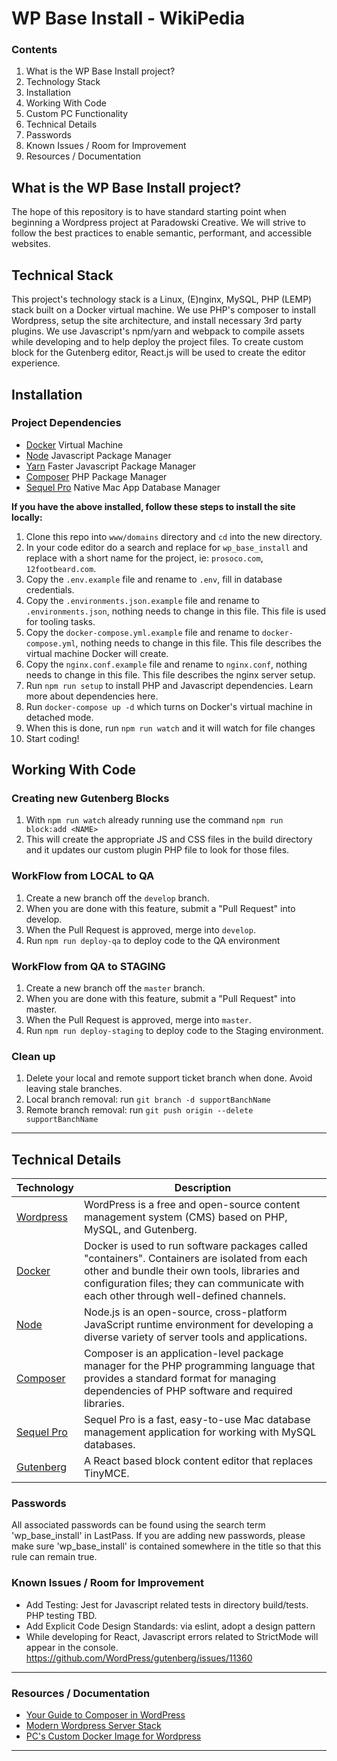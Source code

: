 # WP Base Install - WikiPedia

### Contents

1. What is the WP Base Install project?
2. Technology Stack
3. Installation
4. Working With Code
5. Custom PC Functionality
6. Technical Details
7. Passwords
8. Known Issues / Room for Improvement
9. Resources / Documentation

## What is the WP Base Install project?

The hope of this repository is to have standard starting point when beginning a Wordpress project at Paradowski Creative. We will strive to follow the best practices to enable semantic, performant, and accessible websites.

## Technical Stack

This project's technology stack is a Linux, (E)nginx, MySQL, PHP (LEMP) stack built on a Docker virtual machine. We use PHP's composer to install Wordpress, setup the site architecture, and install necessary 3rd party plugins. We use Javascript's npm/yarn and webpack to compile assets while developing and to help deploy the project files. To create custom block for the Gutenberg editor, React.js will be used to create the editor experience.

## Installation

### Project Dependencies

- [Docker](https://www.docker.com/) Virtual Machine
- [Node](https://nodejs.org/) Javascript Package Manager
- [Yarn](https://yarnpkg.com) Faster Javascript Package Manager
- [Composer](https://getcomposer.org/) PHP Package Manager
- [Sequel Pro](https://sequelpro.com/) Native Mac App Database Manager

**If you have the above installed, follow these steps to install the site locally:**

1. Clone this repo into `www/domains` directory and `cd` into the new directory.
1. In your code editor do a search and replace for `wp_base_install` and replace with a short name for the project, ie: `prosoco.com`, `12footbeard.com`.
1. Copy the `.env.example` file and rename to `.env`, fill in database credentials.
1. Copy the `.environments.json.example` file and rename to `.environments.json`, nothing needs to change in this file. This file is used for tooling tasks.
1. Copy the `docker-compose.yml.example` file and rename to `docker-compose.yml`, nothing needs to change in this file. This file describes the virtual machine Docker will create.
1. Copy the `nginx.conf.example` file and rename to `nginx.conf`, nothing needs to change in this file. This file describes the nginx server setup.
1. Run `npm run setup` to install PHP and Javascript dependencies. Learn more about dependencies here.
1. Run `docker-compose up -d` which turns on Docker's virtual machine in detached mode.
1. When this is done, run `npm run watch` and it will watch for file changes
1. Start coding!

## Working With Code

### Creating new Gutenberg Blocks

1. With `npm run watch` already running use the command `npm run block:add <NAME>`
1. This will create the appropriate JS and CSS files in the build directory and it updates our custom plugin PHP file to look for those files.

### WorkFlow from LOCAL to QA

1. Create a new branch off the `develop` branch.
1. When you are done with this feature, submit a "Pull Request" into develop.
1. When the Pull Request is approved, merge into `develop`.
1. Run `npm run deploy-qa` to deploy code to the QA environment

### WorkFlow from QA to STAGING

1. Create a new branch off the `master` branch.
1. When you are done with this feature, submit a "Pull Request" into master.
1. When the Pull Request is approved, merge into `master`.
1. Run `npm run deploy-staging` to deploy code to the Staging environment.

### Clean up

1. Delete your local and remote support ticket branch when done. Avoid leaving stale branches.
1. Local branch removal: run `git branch -d supportBanchName`
1. Remote branch removal: run `git push origin --delete supportBanchName`

---

## Technical Details

| Technology                                     | Description                                                                                                                                                                                                                             |
| ---------------------------------------------- | --------------------------------------------------------------------------------------------------------------------------------------------------------------------------------------------------------------------------------------- |
| [Wordpress](http://wordpress.org)              | WordPress is a free and open-source content management system (CMS) based on PHP, MySQL, and Gutenberg.                                                                                                                                 |
| [Docker](https://docker.com/)                  | Docker is used to run software packages called "containers". Containers are isolated from each other and bundle their own tools, libraries and configuration files; they can communicate with each other through well-defined channels. |
| [Node](https://nodejs.org/)                    | Node.js is an open-source, cross-platform JavaScript runtime environment for developing a diverse variety of server tools and applications.                                                                                             |
| [Composer](https://getcomposer.org)            | Composer is an application-level package manager for the PHP programming language that provides a standard format for managing dependencies of PHP software and required libraries.                                                     |
| [Sequel Pro](https://sequelpro.com/)           | Sequel Pro is a fast, easy-to-use Mac database management application for working with MySQL databases.                                                                                                                                 |
| [Gutenberg](https://wordpress.org/gutenberg//) | A React based block content editor that replaces TinyMCE.                                                                                                                                                                               |

### Passwords

All associated passwords can be found using the search term 'wp_base_install' in LastPass. If you are adding new passwords, please make sure 'wp_base_install' is contained somewhere in the title so that this rule can remain true.

### Known Issues / Room for Improvement

- Add Testing: Jest for Javascript related tests in directory build/tests. PHP testing TBD.
- Add Explicit Code Design Standards: via eslint, adopt a design pattern
- While developing for React, Javascript errors related to StrictMode will appear in the console. https://github.com/WordPress/gutenberg/issues/11360

---

### Resources / Documentation

- [Your Guide to Composer in WordPress](https://composer.rarst.net/)
- [Modern Wordpress Server Stack](https://www.smashingmagazine.com/2016/05/modern-wordpress-server-stack/)
- [PC's Custom Docker Image for Wordpress](https://github.com/ParadowskiCreativeSTL/php-fpm/blob/master/Dockerfile)

---
